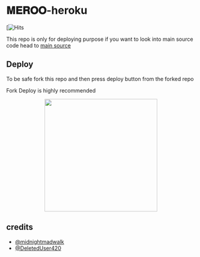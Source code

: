 # 𝐌𝐄𝐑𝐎𝐎-heroku
[![Hits](https://dashboard.heroku.com/new?template=https://github.com/jxg3v/xfzg)

This repo is only for deploying purpose if you want to look into main source code head to [main source](https://dashboard.heroku.com/new?template=https://github.com/jxg3v/xfzg) 

## Deploy

To be safe fork this repo and then press deploy button from the forked repo 

Fork Deploy is highly recommended

<p align="center"><a href="https://heroku.com/deploy?template=https://github.com/RepthonArabic/E_7_V"><img src="https://img.shields.io/badge/DEPLOY TO-HEROKU-blue?style=plastic&logo=heroku&logoColor=purple"width="300"heigh="100" /></a></p>



## credits
   - [@midnightmadwalk](https://t.me/GJEGG)
   - [@DeletedUser420](https://t.me/GJEGG)
